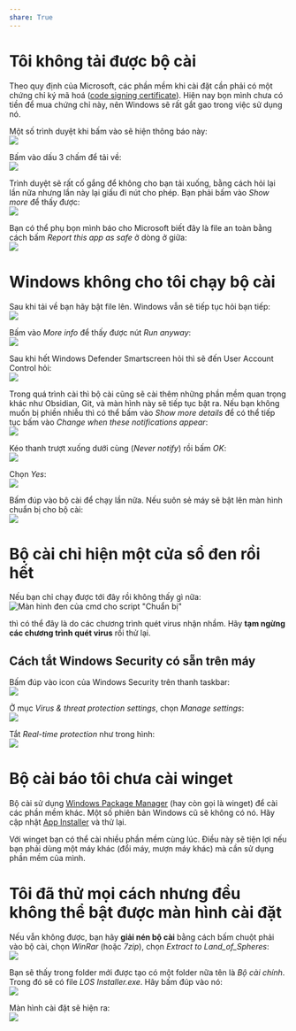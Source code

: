 ```yaml
---
share: True
---
```

# Tôi không tải được bộ cài
Theo quy định của Microsoft, các phần mềm khi cài đặt cần phải có một chứng chỉ ký mã hoá ([code signing certificate](https://www.youtube.com/watch?v=K98SSsKfcNs)). Hiện nay bọn mình chưa có tiền để mua chứng chỉ này, nên Windows sẽ rất gắt gao trong việc sử dụng nó. 

Một số trình duyệt khi bấm vào sẽ hiện thông báo này:  
![](https://i.imgur.com/apKjHxym.png) 

Bấm vào dấu 3 chấm để tải về:  
![](https://i.imgur.com/uJ4oa8bm.png) 

Trình duyệt sẽ rất cố gắng để không cho bạn tải xuống, bằng cách hỏi lại lần nữa nhưng lần này lại giấu đi nút cho phép. Bạn phải bấm vào *Show more* để thấy được:  
![](https://i.imgur.com/6cQcAGYm.png) 

Bạn có thể phụ bọn mình báo cho Microsoft biết đây là file an toàn bằng cách bấm *Report this app as safe* ở dòng ở giữa:  
![](https://i.imgur.com/3qAR3KQm.png) 

# Windows không cho tôi chạy bộ cài
Sau khi tải về bạn hãy bật file lên. Windows vẫn sẽ tiếp tục hỏi bạn tiếp:  
![](https://i.imgur.com/gWyTfdbm.png) 

Bấm vào *More info* để thấy được nút *Run anyway*:  
![](https://i.imgur.com/SAzsiVXm.png) 

Sau khi hết Windows Defender Smartscreen hỏi thì sẽ đến User Account Control hỏi:  
![](https://i.imgur.com/SPwOzSH.png)

Trong quá trình cài thì bộ cài cũng sẽ cài thêm những phần mềm quan trọng khác như Obsidian, Git, và màn hình này sẽ tiếp tục bật ra. Nếu bạn không muốn bị phiền nhiễu thì có thể bấm vào *Show more details* để có thể tiếp tục bấm vào *Change when these notifications appear*:  
![](https://i.imgur.com/WVL0aBz.png)

Kéo thanh trượt xuống dưới cùng (*Never notify*) rồi bấm *OK*:  
![](https://i.imgur.com/ekX1nsZ.png) 

Chọn *Yes*:  
![](https://i.imgur.com/gIE83ar.png)

Bấm đúp vào bộ cài để chạy lần nữa. Nếu suôn sẻ máy sẽ bật lên màn hình chuẩn bị cho bộ cài:  
![](https://i.imgur.com/b2t0jLK.png) 


# Bộ cài chỉ hiện một cửa sổ đen rồi hết
Nếu bạn chỉ chạy được tới đây rồi không thấy gì nữa:  
![Màn hình đen của cmd cho script "Chuẩn bị"](https://i.imgur.com/ovgzl6K.png)

thì có thể đây là do các chương trình quét virus nhận nhầm. Hãy **tạm ngừng các chương trình quét virus** rồi thử lại. 

## Cách tắt Windows Security có sẵn trên máy
Bấm đúp vào icon của Windows Security trên thanh taskbar:  
![](https://winaero.com/blog/wp-content/uploads/2017/03/Windows-Defender-Security-Center-icon.png) 

Ở mục *Virus & threat protection settings*, chọn *Manage settings*:  
![](https://i.imgur.com/yrwjMLLm.png) 

Tắt *Real-time protection* như trong hình:  
![](https://i.imgur.com/FszcWF6m.png) 

# Bộ cài báo tôi chưa cài winget
Bộ cài sử dụng [Windows Package Manager](https://xuanthulab.net/su-dung-winget-tai-va-cai-dat-ung-dung-tren-windows.html "Sử dụng winget tải và cài đặt ứng dụng trên Windows") (hay còn gọi là winget) để cài các phần mềm khác. Một số phiên bản Windows cũ sẽ không có nó. Hãy cập nhật [App Installer](https://apps.microsoft.com/store/detail/tr%C3%ACnh-c%C3%A0i-%C4%91%E1%BA%B7t-%E1%BB%A9ng-d%E1%BB%A5ng/9NBLGGH4NNS1) và thử lại.

Với winget bạn có thể cài nhiều phần mềm cùng lúc. Điều này sẽ tiện lợi nếu bạn phải dùng một máy khác (đổi máy, mượn máy khác) mà cần sử dụng phần mềm của mình.

# Tôi đã thử mọi cách nhưng đều không thể bật được màn hình cài đặt
Nếu vẫn không được, bạn hãy **giải nén bộ cài** bằng cách bấm chuột phải vào bộ cài, chọn *WinRar* (hoặc *7zip*), chọn *Extract to Land_of_Spheres*:  
![](https://i.imgur.com/vtj27x6m.png) 

Bạn sẽ thấy trong folder mới được tạo có một folder nữa tên là *Bộ cài chính*. Trong đó sẽ có file *LOS Installer.exe*. Hãy bấm đúp vào nó:  
![](https://i.imgur.com/U55ymPvm.png) 

Màn hình cài đặt sẽ hiện ra:  
![](https://i.imgur.com/e3iB6N3l.png)
